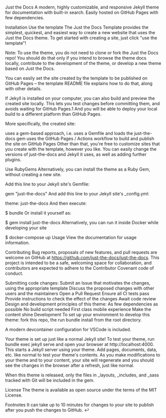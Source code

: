 Just the Docs
A modern, highly customizable, and responsive Jekyll theme for documentation with built-in search.
Easily hosted on GitHub Pages with few dependencies.

Installation
Use the template
The Just the Docs Template provides the simplest, quickest, and easiest way to create a new website that uses the Just the Docs theme. To get started with creating a site, just click "use the template"!

Note: To use the theme, you do not need to clone or fork the Just the Docs repo! You should do that only if you intend to browse the theme docs locally, contribute to the development of the theme, or develop a new theme based on Just the Docs.

You can easily set the site created by the template to be published on GitHub Pages – the template README file explains how to do that, along with other details.

If Jekyll is installed on your computer, you can also build and preview the created site locally. This lets you test changes before committing them, and avoids waiting for GitHub Pages.1 And you will be able to deploy your local build to a different platform than GitHub Pages.

More specifically, the created site:

uses a gem-based approach, i.e. uses a Gemfile and loads the just-the-docs gem
uses the GitHub Pages / Actions workflow to build and publish the site on GitHub Pages
Other than that, you're free to customize sites that you create with the template, however you like. You can easily change the versions of just-the-docs and Jekyll it uses, as well as adding further plugins.

Use RubyGems
Alternatively, you can install the theme as a Ruby Gem, without creating a new site.

Add this line to your Jekyll site's Gemfile:

gem "just-the-docs"
And add this line to your Jekyll site's _config.yml:

theme: just-the-docs
And then execute:

$ bundle
Or install it yourself as:

$ gem install just-the-docs
Alternatively, you can run it inside Docker while developing your site

$ docker-compose up
Usage
View the documentation for usage information.

Contributing
Bug reports, proposals of new features, and pull requests are welcome on GitHub at https://github.com/just-the-docs/just-the-docs. This project is intended to be a safe, welcoming space for collaboration, and contributors are expected to adhere to the Contributor Covenant code of conduct.

Submitting code changes:
Submit an Issue that motivates the changes, using the appropriate template
Discuss the proposed changes with other users and the maintainers
Open a Pull Request
Ensure all CI tests pass
Provide instructions to check the effect of the changes
Await code review
Design and development principles of this theme:
As few dependencies as possible
No build script needed
First class mobile experience
Make the content shine
Development
To set up your environment to develop this theme: fork this repo, the run bundle install from the root directory.

A modern devcontainer configuration for VSCode is included.

Your theme is set up just like a normal Jekyll site! To test your theme, run bundle exec jekyll serve and open your browser at http://localhost:4000. This starts a Jekyll server using your theme. Add pages, documents, data, etc. like normal to test your theme's contents. As you make modifications to your theme and to your content, your site will regenerate and you should see the changes in the browser after a refresh, just like normal.

When this theme is released, only the files in _layouts, _includes, and _sass tracked with Git will be included in the gem.

License
The theme is available as open source under the terms of the MIT License.

Footnotes
It can take up to 10 minutes for changes to your site to publish after you push the changes to GitHub. ↩
